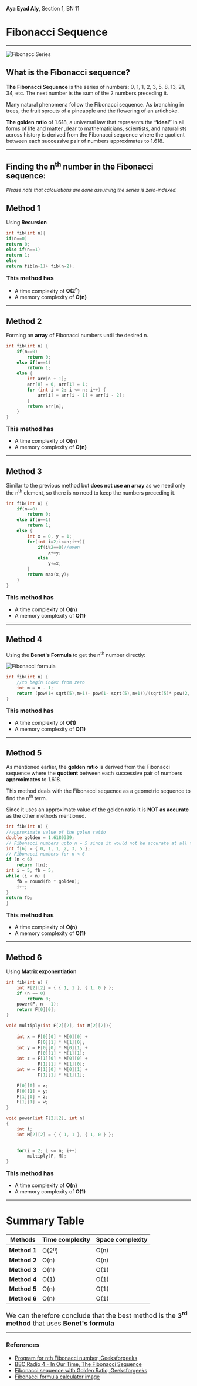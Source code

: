 **Aya Eyad Aly**,
Section 1, BN 11
# **Fibonacci Sequence**

---
![FibonacciSeries](fib.jpg)

## What is the Fibonacci sequence?

**The Fibonacci Sequence** is the series of numbers: 0, 1, 1, 2, 3, 5, 8, 13, 21, 34, etc.
The next number is the sum of the 2 numbers preceding it.

Many natural phenomena follow the Fibonacci sequence. As branching in trees, the fruit sprouts of a pineapple and the flowering of an artichoke.

**The golden ratio** of 1.618, a universal law that represents the **“ideal”** in all forms of life and matter ,dear to mathematicians, scientists, and naturalists across history is derived from the Fibonacci sequence where the quotient between each successive pair of numbers approximates to 1.618.

---
## Finding the n<sup>th</sup> number in the Fibonacci sequence:
*<font size = "2">Please note that calculations are done assuming the series is zero-indexed.</font>*

## Method 1
Using **Recursion**

```cpp
int fib(int n){
if(n==0)
return 0;
else if(n==1)
return 1;
else
return fib(n-1)+ fib(n-2);
```

**<font size="3">This method has</font>**
* A time complexity of **O(2<sup>n</sup>)**
* A memory complexity of **O(n)** 

---
## Method 2

Forming an **array** of Fibonacci numbers until the desired n.

```cpp
int fib(int n) {
    if(n==0)
        return 0;
    else if(n==1)
        return 1;
    else {
        int arr[n + 1];
        arr[0] = 0, arr[1] = 1;
        for (int i = 2; i <= n; i++) {
            arr[i] = arr[i - 1] + arr[i - 2];
        }
        return arr[n];
    }
}
```
**<font size="3">This method has</font>**
* A time complexity of **O(n)**
* A memory complexity of **O(n)**

---
## Method 3

Similar to the previous method but **does not use an array** as we need only the n<sup>th</sup> element, so there is no need to keep the numbers preceding it.

```cpp
int fib(int n) {
    if(n==0)
        return 0;
    else if(n==1)
        return 1;
    else {
        int x = 0, y = 1;
        for(int i=2;i<=n;i++){
            if(i%2==0)//even
                x+=y;
            else
                y+=x;
        }
        return max(x,y);
    }
}
```
**<font size="3">This method has</font>**
* A time complexity of **O(n)**
* A memory complexity of **O(1)**

---
## Method 4

Using the **Benet's Formula** to get the n<sup>th</sup> number directly:

![Fibonacci formula](fibonacciFormula.png)
````cpp
int fib(int n) {
    //to begin index from zero
    int m = n - 1;
    return (pow(1+ sqrt(5),m+1)- pow(1- sqrt(5),m+1))/(sqrt(5)* pow(2, m+1));
}
````
**<font size="3">This method has</font>**
* A time complexity of **O(1)**
* A memory complexity of **O(1)**

---
## Method 5

As mentioned earlier, the **golden ratio** is derived from the Fibonacci sequence where the **quotient** between each successive pair of numbers **approximates** to 1.618.

This method deals with the Fibonacci sequence as a geometric sequence to find the n<sup>th</sup> term.

Since it uses an approximate value of the golden ratio it is **NOT as accurate** as the other methods mentioned.

```c++
int fib(int n) {
//approximate value of the golen ratio
double golden = 1.6180339;
// Fibonacci numbers upto n = 5 since it would not be accurate at all to calculate them with this method
int f[6] = { 0, 1, 1, 2, 3, 5 };
// Fibonacci numbers for n < 6
if (n < 6)
    return f[n];
int i = 5, fb = 5;
while (i < n) {
    fb = round(fb * golden);
    i++;
}
return fb;
}
```
**<font size="3">This method has</font>**
* A time complexity of **O(n)**
* A memory complexity of **O(1)**

---
## Method 6
Using **Matrix exponentiation**
```c++
int fib(int n) {
    int F[2][2] = { { 1, 1 }, { 1, 0 } };
    if (n == 0)
        return 0;
    power(F, n - 1);
    return F[0][0];
}

void multiply(int F[2][2], int M[2][2]){
    
    int x = F[0][0] * M[0][0] +
            F[0][1] * M[1][0];
    int y = F[0][0] * M[0][1] +
            F[0][1] * M[1][1];
    int z = F[1][0] * M[0][0] +
            F[1][1] * M[1][0];
    int w = F[1][0] * M[0][1] +
            F[1][1] * M[1][1];

    F[0][0] = x;
    F[0][1] = y;
    F[1][0] = z;
    F[1][1] = w;
}

void power(int F[2][2], int n)
{
    int i;
    int M[2][2] = { { 1, 1 }, { 1, 0 } };

  
    for(i = 2; i <= n; i++)
        multiply(F, M);
}
```
**<font size="3">This method has</font>**
* A time complexity of **O(n)**
* A memory complexity of **O(1)**

---
# Summary Table
| Methods | Time complexity | Space complexity
--- | --- | ---
**Method 1**| O(2<sup>n</sup>) | O(n)
**Method 2** | O(n) | O(n)
**Method 3** | O(n) | O(1)
**Method 4** | O(1) | O(1)
**Method 5** | O(n) | O(1)
**Method 6** | O(n) | O(1)

<font size = "4">We can therefore conclude that the best method is the **3<sup>rd</sup> method** that uses **Benet's formula**</font>

---
### References

- [Program for nth Fibonacci number, Geeksforgeeks](https://www.geeksforgeeks.org/program-for-nth-fibonacci-number/)
- [BBC Radio 4 - In Our Time, The Fibonacci Sequence](https://www.google.com/url?sa=i&url=https%3A%2F%2Fwww.bbc.co.uk%2Fprogrammes%2Fb008ct2j&psig=AOvVaw2gVRBlyCaay1oSjoQuNhD3&ust=1665082042547000&source=images&cd=vfe&ved=0CA4Q3YkBahcKEwjQttSZ4Mn6AhUAAAAAHQAAAAAQAw)
- [Fibonacci sequence with Golden Ratio, Geeksforgeeks](https://www.geeksforgeeks.org/find-nth-fibonacci-number-using-golden-ratio/)
- [Fibonacci formula calculator image](https://www.inchcalculator.com/fibonacci-sequence-calculator/)
